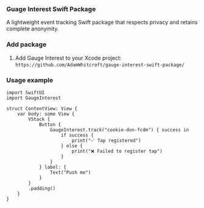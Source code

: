 ### Guage Interest Swift Package

A lightweight event tracking Swift package that respects privacy and retains complete anonymity.

### Add package

1. Add Gauge Interest to your Xcode project: `https://github.com/AdamWhitcroft/gauge-interest-swift-package/`

### Usage example

```
import SwiftUI
import GaugeInterest

struct ContentView: View {
    var body: some View {
        VStack {
            Button {
                GaugeInterest.track("cookie-don-fcdm") { success in
                    if success {
                        print("✅ Tap registered")
                    } else {
                        print("❌ Failed to register tap")
                    }
                }
            } label: {
                Text("Push me")
            }
        }
        .padding()
    }
}
```
